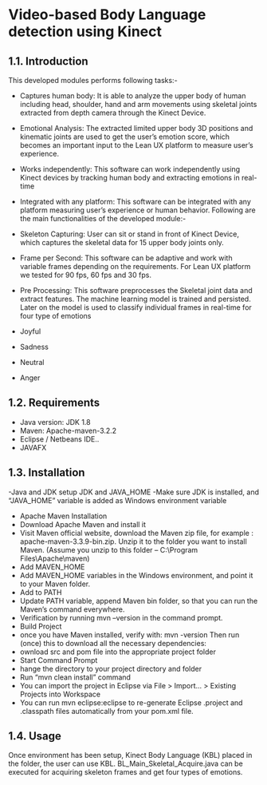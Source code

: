 # Video-based Body Language detection using Kinect

## 1.1.	Introduction

This developed modules performs following tasks:-

-	Captures human body: It is able to analyze the upper body of human including head, shoulder, hand and arm movements using skeletal joints extracted from depth camera through the Kinect Device. 
-	Emotional Analysis: The extracted limited upper body 3D positions and kinematic joints are used to get the user’s emotion score, which becomes an important input to the Lean UX platform to measure user’s experience.
-	Works independently:  This software can work independently using Kinect devices by tracking human body and extracting emotions in real-time
-	Integrated with any platform: This software can be integrated with any platform measuring user’s experience or human behavior.
Following are the main functionalities of the developed module:-
-	Skeleton Capturing: User can sit or stand in front of Kinect Device, which captures the skeletal data for 15 upper body joints only.
-	Frame per Second:  This software can be adaptive and work with variable frames depending on the requirements. For Lean UX platform we tested for 90 fps, 60 fps and 30 fps.
-	Pre Processing: This software preprocesses the Skeletal joint data and extract features. The machine learning model is trained and persisted. Later on the model is used to classify individual frames in real-time for four type of emotions

  -	Joyful
  - Sadness
  -	Neutral
  -	Anger

## 1.2.	Requirements
-	Java version: JDK 1.8
-	Maven: Apache-maven-3.2.2
-	Eclipse / Netbeans IDE..
-	JAVAFX

## 1.3.	Installation

-Java and JDK setup JDK and JAVA_HOME
  -Make sure JDK is installed, and “JAVA_HOME” variable is added as Windows environment variable
  -	Apache Maven Installation
  -	Download Apache Maven and install it
  -	Visit Maven official website, download the Maven zip file, for example : apache-maven-3.3.9-bin.zip. Unzip it to the folder you want to install Maven. (Assume you unzip to this folder – C:\Program Files\Apache\maven)
  -	Add MAVEN_HOME
  -	Add MAVEN_HOME variables in the Windows environment, and point it to your Maven folder.
  -	Add to PATH
  -	Update PATH variable, append Maven bin folder, so that you can run the Maven’s command everywhere.
  -	Verification by running mvn –version in the command prompt.
-	Build Project
  - once you have Maven installed, verify with: mvn -version Then run (once) this to download all the necessary dependencies:
  - ownload src and pom file into the appropriate project folder
  -	Start Command Prompt
  - hange the directory to your project directory and folder
  - Run “mvn clean install” command
  - You can import the project in Eclipse via File > Import... > Existing Projects into Workspace
  - You can run mvn eclipse:eclipse to re-generate Eclipse .project and .classpath files automatically from your pom.xml file. 

## 1.4.	Usage

Once environment has been setup, Kinect Body Language (KBL) placed in the folder, the user can use KBL. BL_Main_Skeletal_Acquire.java can be executed for acquiring skeleton frames and get four types of emotions.

